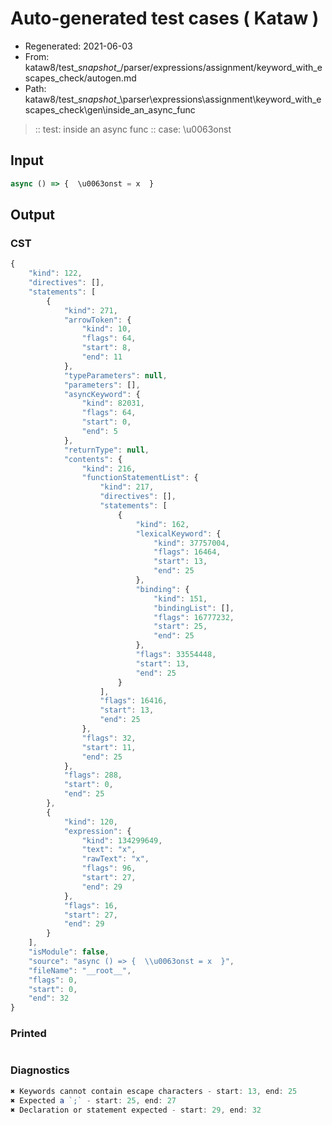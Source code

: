 # Auto-generated test cases ( Kataw )
- Regenerated: 2021-06-03
- From: kataw8/test\__snapshot__/parser/expressions/assignment/keyword_with_escapes_check/autogen.md
- Path: kataw8/test\__snapshot__\parser\expressions\assignment\keyword_with_escapes_check\gen\inside_an_async_func
> :: test: inside an async func
> :: case: \u0063onst
## Input

`````js
async () => {  \u0063onst = x  }
`````
## Output

### CST

```javascript
{
    "kind": 122,
    "directives": [],
    "statements": [
        {
            "kind": 271,
            "arrowToken": {
                "kind": 10,
                "flags": 64,
                "start": 8,
                "end": 11
            },
            "typeParameters": null,
            "parameters": [],
            "asyncKeyword": {
                "kind": 82031,
                "flags": 64,
                "start": 0,
                "end": 5
            },
            "returnType": null,
            "contents": {
                "kind": 216,
                "functionStatementList": {
                    "kind": 217,
                    "directives": [],
                    "statements": [
                        {
                            "kind": 162,
                            "lexicalKeyword": {
                                "kind": 37757004,
                                "flags": 16464,
                                "start": 13,
                                "end": 25
                            },
                            "binding": {
                                "kind": 151,
                                "bindingList": [],
                                "flags": 16777232,
                                "start": 25,
                                "end": 25
                            },
                            "flags": 33554448,
                            "start": 13,
                            "end": 25
                        }
                    ],
                    "flags": 16416,
                    "start": 13,
                    "end": 25
                },
                "flags": 32,
                "start": 11,
                "end": 25
            },
            "flags": 288,
            "start": 0,
            "end": 25
        },
        {
            "kind": 120,
            "expression": {
                "kind": 134299649,
                "text": "x",
                "rawText": "x",
                "flags": 96,
                "start": 27,
                "end": 29
            },
            "flags": 16,
            "start": 27,
            "end": 29
        }
    ],
    "isModule": false,
    "source": "async () => {  \\u0063onst = x  }",
    "fileName": "__root__",
    "flags": 0,
    "start": 0,
    "end": 32
}
```

### Printed

```javascript

```

### Diagnostics

```javascript
✖ Keywords cannot contain escape characters - start: 13, end: 25
✖ Expected a `;` - start: 25, end: 27
✖ Declaration or statement expected - start: 29, end: 32

```

